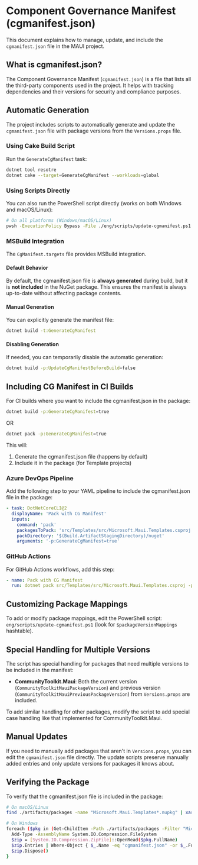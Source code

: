 # Component Governance Manifest (cgmanifest.json)

This document explains how to manage, update, and include the `cgmanifest.json` file in the MAUI project.

## What is cgmanifest.json?

The Component Governance Manifest (`cgmanifest.json`) is a file that lists all the third-party components used in the project. It helps with tracking dependencies and their versions for security and compliance purposes.

## Automatic Generation

The project includes scripts to automatically generate and update the `cgmanifest.json` file with package versions from the `Versions.props` file.

### Using Cake Build Script

Run the `GenerateCgManifest` task:

```bash
dotnet tool resotre
dotnet cake --target=GenerateCgManifest --workloads=global
```

### Using Scripts Directly

You can also run the PowerShell script directly (works on both Windows and macOS/Linux):

```bash
# On all platforms (Windows/macOS/Linux)
pwsh -ExecutionPolicy Bypass -File ./eng/scripts/update-cgmanifest.ps1
```

### MSBuild Integration

The `CgManifest.targets` file provides MSBuild integration.

#### Default Behavior

By default, the cgmanifest.json file is **always generated** during build, but it is **not included** in the NuGet package. This ensures the manifest is always up-to-date without affecting package contents.

#### Manual Generation

You can explicitly generate the manifest file:

```bash
dotnet build -t:GenerateCgManifest
```

#### Disabling Generation

If needed, you can temporarily disable the automatic generation:

```bash
dotnet build -p:UpdateCgManifestBeforeBuild=false
```

## Including CG Manifest in CI Builds

For CI builds where you want to include the cgmanifest.json in the package:

```bash
dotnet build -p:GenerateCgManifest=true
```
OR
```bash
dotnet pack -p:GenerateCgManifest=true
```

This will:
1. Generate the cgmanifest.json file (happens by default)
2. Include it in the package (for Template projects)

### Azure DevOps Pipeline

Add the following step to your YAML pipeline to include the cgmanifest.json file in the package:

```yaml
- task: DotNetCoreCLI@2
  displayName: 'Pack with CG Manifest'
  inputs:
    command: 'pack'
    packagesToPack: 'src/Templates/src/Microsoft.Maui.Templates.csproj'
    packDirectory: '$(Build.ArtifactStagingDirectory)/nuget'
    arguments: '-p:GenerateCgManifest=true'
```

### GitHub Actions

For GitHub Actions workflows, add this step:

```yaml
- name: Pack with CG Manifest
  run: dotnet pack src/Templates/src/Microsoft.Maui.Templates.csproj -p:GenerateCgManifest=true -o $GITHUB_WORKSPACE/artifacts/nuget
```

## Customizing Package Mappings

To add or modify package mappings, edit the PowerShell script: `eng/scripts/update-cgmanifest.ps1` (look for `$packageVersionMappings` hashtable).

## Special Handling for Multiple Versions

The script has special handling for packages that need multiple versions to be included in the manifest:

- **CommunityToolkit.Maui**: Both the current version (`CommunityToolkitMauiPackageVersion`) and previous version (`CommunityToolkitMauiPreviousPackageVersion`) from `Versions.props` are included.

To add similar handling for other packages, modify the script to add special case handling like that implemented for CommunityToolkit.Maui.

## Manual Updates

If you need to manually add packages that aren't in `Versions.props`, you can edit the `cgmanifest.json` file directly. The update scripts preserve manually added entries and only update versions for packages it knows about.

## Verifying the Package

To verify that the cgmanifest.json file is included in the package:

```bash
# On macOS/Linux
find ./artifacts/packages -name "Microsoft.Maui.Templates*.nupkg" | xargs -I{} unzip -l {} | grep cgmanifest.json

# On Windows
foreach ($pkg in (Get-ChildItem -Path ./artifacts/packages -Filter "Microsoft.Maui.Templates*.nupkg")) { 
  Add-Type -AssemblyName System.IO.Compression.FileSystem
  $zip = [System.IO.Compression.ZipFile]::OpenRead($pkg.FullName)
  $zip.Entries | Where-Object { $_.Name -eq "cgmanifest.json" -or $_.FullName -like "*cgmanifest.json" }
  $zip.Dispose()
}
```
